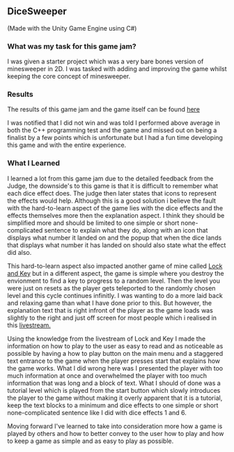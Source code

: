 ## DiceSweeper

(Made with the Unity Game Engine using C#)

### What was my task for this game jam?

I was given a starter project which was a very bare bones version of minesweeper in 2D. I was tasked with adding and improving the game whilst keeping the core concept of minesweeper.

### Results

The results of this game jam and the game itself can be found <a href="https://itch.io/jam/games-programming-challenge-2022/rate/1344072">here</a> 

I was notified that I did not win and was told I performed above average in both the C++ programming test and the game and missed out on being a finalist by a few points which is unfortunate but I had a fun time developing this game and with the entire experience.

### What I Learned

I learned a lot from this game jam due to the detailed feedback from the Judge, the downside's to this game is that it is difficult to remember what each dice effect does. The judge then later states that icons to represent the effects would help. Although this is a good solution i believe the fault with the hard-to-learn aspect of the game lies with the dice effects and the effects themselves more then the explanation aspect. I think they should be simplified more and should be limited to one simple or short none-complicated sentence to explain what they do, along with an icon that displays what number it landed on and the popup that when the dice lands that displays what number it has landed on should also state what the effect did also.

This hard-to-learn aspect also impacted another game of mine called <a href="https://mynameslex.itch.io/lock-and-key">Lock and Key</a> but in a different aspect, the game is simple where you destroy the envionment to find a key to progress to a random level. Then the level you were just on resets as the player gets teleported to the randomly chosen level and this cycle continues infinitly. I was wanting to do a more laid back and relaxing game than what I have done prior to this. But however, the explanation text that is right infront of the player as the game loads was slightly to the right and just off screen for most people which i realised in this <a href="https://youtu.be/y_h8adNF3PE?t=1191">livestream.</a> 

Using the knowledge from the livestream of Lock and Key I made the information on how to play to the user as easy to read and as noticeable as possible by having a how to play button on the main menu and a staggered text entrance to the game when the player presses start that explains how the game works. What I did wrong here was I presented the player with too much information at once and overwhelmed the player with too much information that was long and a block of text. What I should of done was a tutorial level which is played from the start button which slowly introduces the player to the game without making it overly apparent that it is a tutorial, keep the text blocks to a minimum and dice effects to one simple or short none-complicated sentence like I did with dice effects 1 and 6.

Moving forward I've learned to take into consideration more how a game is played by others and how to better convey to the user how to play and how to keep a game as simple and as easy to play as possible.